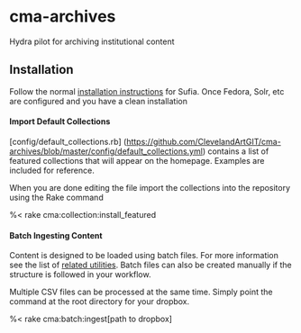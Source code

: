 # cma-archives
Hydra pilot for archiving institutional content

## Installation
Follow the normal [installation instructions](https://github.com/projecthydra/sufia/) for Sufia. Once Fedora, Solr, etc are configured and you have a clean installation

#### Import Default Collections
[config/default_collections.rb] (https://github.com/ClevelandArtGIT/cma-archives/blob/master/config/default_collections.yml) contains a list of featured collections that will appear on the homepage. Examples are included for reference.

When you are done editing the file import the collections into the repository using the Rake command

%&lt; rake cma:collection:install_featured

#### Batch Ingesting Content
Content is designed to be loaded using batch files. For more information see
the list of [related utilities](https://github.com/ClevelandArtGIT/cma-archives-utils). Batch files can also be created manually if the structure is followed in your workflow.

Multiple CSV files can be processed at the same time. Simply point the command
at the root directory for your dropbox.

%&lt; rake cma:batch:ingest[path to dropbox]
